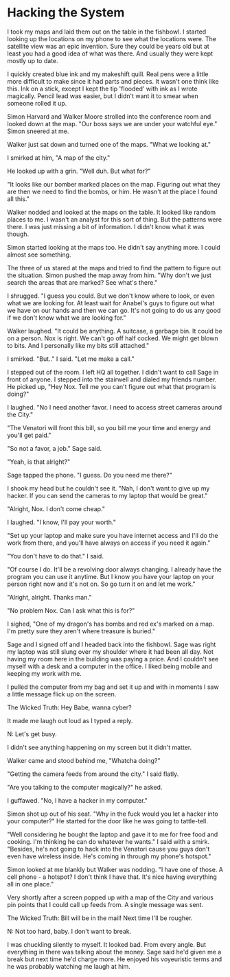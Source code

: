 #  Hacking the System

I took my maps and laid them out on the table in the fishbowl. I started looking
up the locations on my phone to see what the locations were. The satellite view
was an epic invention. Sure they could be years old but at least you had a good
idea of what was there. And usually they were kept mostly up to date.

I quickly created blue ink and my makeshift quill. Real pens were a little more
difficult to make since it had parts and pieces. It wasn't one think like this.
Ink on a stick, except I kept the tip 'flooded' with ink as I wrote magically.
Pencil lead was easier, but I didn't want it to smear when someone rolled it up.

Simon Harvard and Walker Moore strolled into the conference room and looked down
at the map. "Our boss says we are under your watchful eye." Simon sneered at me.

Walker just sat down and turned one of the maps. "What we looking at."

I smirked at him, "A map of the city."

He looked up with a grin. "Well duh. But what for?"

"It looks like our bomber marked places on the map. Figuring out what they are
then we need to find the bombs, or him. He wasn't at the place I found all
this."

Walker nodded and looked at the maps on the table. It looked like random places
to me. I wasn't an analyst for this sort of thing. But the patterns were there.
I was just missing a bit of information. I didn't know what it was though.

Simon started looking at the maps too. He didn't say anything more. I could
almost see something.

The three of us stared at the maps and tried to find the pattern to figure out
the situation. Simon pushed the map away from him. "Why don't we just search the
areas that are marked? See what's there."

I shrugged. "I guess you could. But we don't know where to look, or even what we
are looking for. At least wait for Anabel's guys to figure out what we have on
our hands and then we can go. It's not going to do us any good if we don't know
what we are looking for."

Walker laughed. "It could be anything. A suitcase, a garbage bin. It could be on
a person. Nox is right. We can't go off half cocked. We might get blown to bits.
And I personally like my bits still attached."

I smirked. "But.." I said. "Let me make a call."

I stepped out of the room. I left HQ all together. I didn't want to call Sage in
front of anyone. I stepped into the stairwell and dialed my friends number. He
picked up, "Hey Nox. Tell me you can't figure out what that program is doing?"

I laughed. "No I need another favor. I need to access street cameras around the
City."

"The Venatori will front this bill, so you bill me your time and energy and
you'll get paid."

"So not a favor, a job." Sage said.

"Yeah, is that alright?"

Sage tapped the phone. "I guess. Do you need me there?"

I shook my head but he couldn't see it. "Nah, I don't want to give up my hacker.
If you can send the cameras to my laptop that would be great."

"Alright, Nox. I don't come cheap."

I laughed. "I know, I'll pay your worth."

"Set up your laptop and make sure you have internet access and I'll do the work
from there, and you'll have always on access if you need it again."

"You don't have to do that." I said.

"Of course I do. It'll be a revolving door always changing. I already have the
program you can use it anytime. But I know you have your laptop on your person
right now and it's not on. So go turn it on and let me work."

"Alright, alright. Thanks man."

"No problem Nox. Can I ask what this is for?"

I sighed, "One of my dragon's has bombs and red ex's marked on a map. I'm pretty
sure they aren't where treasure is buried."

Sage and I signed off and I headed back into the fishbowl. Sage was right my
laptop was still slung over my shoulder where it had been all day. Not having my
room here in the building was paying a price. And I couldn't see myself with a
desk and a computer in the office. I liked being mobile and keeping my work with
me.

I pulled the computer from my bag and set it up and with in moments I saw a
little message flick up on the screen.

The Wicked Truth: Hey Babe, wanna cyber?

It made me laugh out loud as I typed a reply.

N: Let's get busy.

I didn't see anything happening on my screen but it didn't matter.

Walker came and stood behind me, "Whatcha doing?"

"Getting the camera feeds from around the city." I said flatly.

"Are you talking to the computer magically?" he asked.

I guffawed. "No, I have a hacker in my computer."

Simon shot up out of his seat. "Why in the fuck would you let a hacker into your
computer?" He started for the door like he was going to tattle-tell.

"Well considering he bought the laptop and gave it to me for free food and
cooking. I'm thinking he can do whatever he wants." I said with a smirk.
"Besides, he's not going to hack into the Venatori cause you guys don't even
have wireless inside. He's coming in through my phone's hotspot."

Simon looked at me blankly but Walker was nodding. "I have one of those. A cell
phone - a hotspot? I don't think I have that. It's nice having everything all in
one place."

Very shortly after a screen popped up with a map of the City and various pin
points that I could call up feeds from. A single message was sent.

The Wicked Truth: Bill will be in the mail! Next time I'll be rougher.

N: Not too hard, baby. I don't want to break.

I was chuckling silently to myself. It looked bad. From every angle. But
everything in there was talking about the money. Sage said he'd given me a break
but next time he'd charge more. He enjoyed his voyeuristic terms and he was
probably watching me laugh at him.

